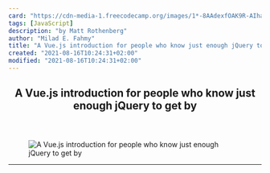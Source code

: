 ```yaml
---
card: "https://cdn-media-1.freecodecamp.org/images/1*-8AAdexfOAK9R-AIha_PBQ.png"
tags: [JavaScript]
description: "by Matt Rothenberg"
author: "Milad E. Fahmy"
title: "A Vue.js introduction for people who know just enough jQuery to get by"
created: "2021-08-16T10:24:31+02:00"
modified: "2021-08-16T10:24:31+02:00"
---
```

<div class="site-wrapper">
<main id="site-main" class="site-main outer">
<div class="inner">
<article class="post-full post tag-javascript tag-vuejs tag-jquery tag-web-development tag-design ">
<header class="post-full-header">
<h1 class="post-full-title">A Vue.js introduction for people who know just enough jQuery to get by</h1>
</header>
<figure class="post-full-image">
<picture>
<source media="(max-width: 700px)" sizes="1px" srcset="data:image/gif;base64,R0lGODlhAQABAIAAAAAAAP///yH5BAEAAAAALAAAAAABAAEAAAIBRAA7 1w">
<source media="(min-width: 701px)" sizes="(max-width: 800px) 400px,
(max-width: 1170px) 700px,
1400px" srcset="https://cdn-media-1.freecodecamp.org/images/1*-8AAdexfOAK9R-AIha_PBQ.png 300w,
https://cdn-media-1.freecodecamp.org/images/1*-8AAdexfOAK9R-AIha_PBQ.png 600w,
https://cdn-media-1.freecodecamp.org/images/1*-8AAdexfOAK9R-AIha_PBQ.png 1000w,
https://cdn-media-1.freecodecamp.org/images/1*-8AAdexfOAK9R-AIha_PBQ.png 2000w">
<img onerror="this.style.display='none'" src="https://cdn-media-1.freecodecamp.org/images/1*-8AAdexfOAK9R-AIha_PBQ.png" alt="A Vue.js introduction for people who know just enough jQuery to get by">
</picture>
</figure>
<section class="post-full-content">
<div class="post-content medium-migrated-article">
</div>
<hr>
</section>
</article>
</div>
</main>
</div>
<!-- Google Tag Manager (noscript) -->
<!-- End Google Tag Manager (noscript) -->

